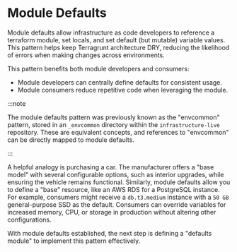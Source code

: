 # Module Defaults

Module defaults allow infrastructure as code developers to reference a terraform module, set locals, and set default (but mutable) variable values. This pattern helps keep Terragrunt architecture DRY, reducing the likelihood of errors when making changes across environments.

This pattern benefits both module developers and consumers:

- Module developers can centrally define defaults for consistent usage.
- Module consumers reduce repetitive code when leveraging the module.

:::note

The module defaults pattern was previously known as the "envcommon" pattern, stored in an `_envcommon` directory within the `infrastructure-live` repository. These are equivalent concepts, and references to "envcommon" can be directly mapped to module defaults.

:::

A helpful analogy is purchasing a car. The manufacturer offers a "base model" with several configurable options, such as interior upgrades, while ensuring the vehicle remains functional. Similarly, module defaults allow you to define a "base" resource, like an AWS RDS for a PostgreSQL instance. For example, consumers might receive a `db.t3.medium` instance with a `50 GB` general-purpose SSD as the default. Consumers can override variables for increased memory, CPU, or storage in production without altering other configurations.

With module defaults established, the next step is defining a "defaults module" to implement this pattern effectively.
